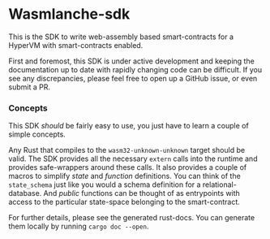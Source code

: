 # Wasmlanche-sdk

This is the SDK to write web-assembly based smart-contracts for a HyperVM with smart-contracts enabled.

First and foremost, this SDK is under active development and keeping the documentation up to date with rapidly changing code can be difficult. If you see any discrepancies, please feel free to open up a GitHub issue, or even submit a PR.

### Concepts

This SDK _should_ be fairly easy to use, you just have to learn a couple of simple concepts.

Any Rust that compiles to the `wasm32-unknown-unknown` target should be valid. The SDK provides all the necessary `extern` calls into the runtime and provides safe-wrappers around these calls. It also provides a couple of macros to simplify _state_ and _function_ definitions. You can think of the `state_schema` just like you would a schema definition for a relational-database. And _public_ functions can be thought of as entrypoints with access to the particular state-space belonging to the smart-contract.

For further details, please see the generated rust-docs. You can generate them locally by running `cargo doc --open`.
